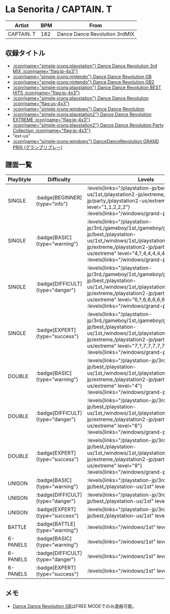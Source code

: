 # La Senorita / CAPTAIN. T

|Artist|BPM|From|
|------|---|----|
|CAPTAIN. T|182|Dance Dance Revolution 3rdMIX|

## 収録タイトル

- [:icon{name="simple-icons:playstation"} Dance Dance Revolution 3rd MIX :icon{name="flag:jp-4x3"}](/playstation-jp/3rd)
- [:icon{name="simple-icons:nintendo"} Dance Dance Revolution GB](/gameboy/1st)
- [:icon{name="simple-icons:nintendo"} Dance Dance Revolution GB2](/gameboy/gb2)
- [:icon{name="simple-icons:playstation"} Dance Dance Revolution BEST HITS :icon{name="flag:jp-4x3"}](/playstation-jp/best)
- [:icon{name="simple-icons:playstation"} Dance Dance Revolution :icon{name="flag:us-4x3"}](/playstation-us/1st)
- [:icon{name="simple-icons:windows"} Dance Dance Revolution](/windows/1st)
- [:icon{name="simple-icons:playstation2"} Dance Dance Revolution EXTREME :icon{name="flag:jp-4x3"}](/playstation2-jp/extreme)
- [:icon{name="simple-icons:playstation2"} Dance Dance Revolution Party Collection :icon{name="flag:jp-4x3"}](/playstation2-jp/party)
- "ext-us"
- [:icon{name="simple-icons:windows"} DanceDanceRevolution GRAND PRIX (グランプリプレー)](/windows/grand-prix)

## 譜面一覧

|PlayStyle|Difficulty|Levels|Notes|Movie|
|---------|----------|------|-----|-----|
|SINGLE| :badge[BEGINNER]{type="info"}| :levels{links="/playstation-jp/best,/playstation-us/1st,/playstation2-jp/extreme,/playstation2-jp/party,/playstation2-us/extreme" level="1,1,2,2,2"} :levels{links="/windows/grand-prix" level="4"}|125/0||
|SINGLE| :badge[BASIC]{type="warning"}| :levels{links="/playstation-jp/3rd,/gameboy/1st,/gameboy/gb2,/playstation-jp/best,/playstation-us/1st,/windows/1st,/playstation2-jp/extreme,/playstation2-jp/party,/playstation2-us/extreme" level="4,?,4,4,4,4,4,4,4"} :levels{links="/windows/grand-prix" level="6"}|241/0||
|SINGLE| :badge[DIFFICULT]{type="danger"}| :levels{links="/playstation-jp/3rd,/gameboy/1st,/gameboy/gb2,/playstation-jp/best,/playstation-us/1st,/windows/1st,/playstation2-jp/extreme,/playstation2-jp/party,/playstation2-us/extreme" level="6,?,6,6,6,6,6,6,6"} :levels{links="/windows/grand-prix" level="8"}|255/0||
|SINGLE| :badge[EXPERT]{type="success"}| :levels{links="/playstation-jp/3rd,/gameboy/1st,/gameboy/gb2,/playstation-jp/best,/playstation-us/1st,/windows/1st,/playstation2-jp/extreme,/playstation2-jp/party,/playstation2-us/extreme" level="7,?,7,7,7,7,7,7,7"} :levels{links="/windows/grand-prix" level="10"}|294/0||
|DOUBLE| :badge[BASIC]{type="warning"}| :levels{links="/playstation-jp/3rd,/playstation-jp/best,/playstation-us/1st,/windows/1st,/playstation2-jp/extreme,/playstation2-jp/party,/playstation2-us/extreme" level="4"} :levels{links="/windows/grand-prix" level="5"}|181/0||
|DOUBLE| :badge[DIFFICULT]{type="danger"}| :levels{links="/playstation-jp/3rd,/playstation-jp/best,/playstation-us/1st,/windows/1st,/playstation2-jp/extreme,/playstation2-jp/party,/playstation2-us/extreme" level="6"} :levels{links="/windows/grand-prix" level="9"}|293/0||
|DOUBLE| :badge[EXPERT]{type="success"}| :levels{links="/playstation-jp/3rd,/playstation-jp/best,/playstation-us/1st,/windows/1st,/playstation2-jp/extreme,/playstation2-jp/party,/playstation2-us/extreme" level="9"} :levels{links="/windows/grand-prix" level="13"}|420/0||
|UNISON| :badge[BASIC]{type="warning"}| :levels{links="/playstation-jp/3rd,/playstation-jp/best,/playstation-us/1st" level="4"}|||
|UNISON| :badge[DIFFICULT]{type="danger"}| :levels{links="/playstation-jp/3rd,/playstation-jp/best,/playstation-us/1st" level="6"}|||
|UNISON| :badge[EXPERT]{type="success"}| :levels{links="/playstation-jp/3rd,/playstation-jp/best,/playstation-us/1st" level="7"}|||
|BATTLE| :badge[BATTLE]{type="warning"}| :levels{links="/windows/1st" level="5"}|||
|6-PANELS| :badge[BASIC]{type="warning"}| :levels{links="/windows/1st" level="4"}|241/0||
|6-PANELS| :badge[DIFFICULT]{type="danger"}| :levels{links="/windows/1st" level="6"}|255/0||
|6-PANELS| :badge[EXPERT]{type="success"}| :levels{links="/windows/1st" level="8"}|294/0||

## メモ

- [Dance Dance Revolution GB](/gameboy/1st)はFREE MODEでのみ選曲可能。
